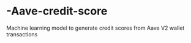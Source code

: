 # -Aave-credit-score
Machine learning model to generate credit scores from Aave V2 wallet transactions
